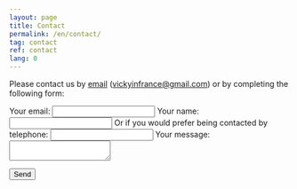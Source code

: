 ```yaml
---
layout: page
title: Contact
permalink: /en/contact/
tag: contact
ref: contact
lang: 0
---
```


Please contact us by [email](mailto:vickyinfrance@gmail.com) (vickyinfrance@gmail.com) or by completing the following form:

<form
  action="https://formspree.io/myydvren"
  method="POST"
>
  <label>
    Your email:
    <input type="text" name="_replyto" placeholder="">
    Your name:
	<input type="text" name="name" id="name" placeholder=""/> 
    Or if you would prefer being contacted by telephone:
	<input type="text" name="phone" id="phone" placeholder="" />
  </label>
  <label>
    Your message:
    <textarea name="message" placeholder=""></textarea>
  </label>

  <!-- your other form fields go here -->

  <button type="submit">Send</button>
</form>
